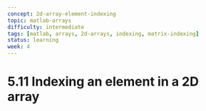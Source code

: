 ```yaml
---
concept: 2d-array-element-indexing
topic: matlab-arrays
difficulty: intermediate
tags: [matlab, arrays, 2d-arrays, indexing, matrix-indexing]
status: learning
week: 4
---
```


# 5.11 Indexing an element in a 2D array